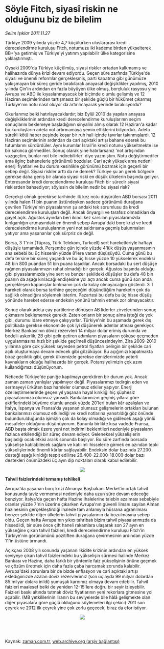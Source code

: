 # Söyle Fitch, siyasî riskin ne olduğunu biz de bilelim

*Selim Işıklar 2011.11.27*

<td class="columnist-detail">
<p>Türkiye 2009 yılında yüzde 4,7 küçülürken uluslararası kredi derecelendirme kuruluşu Fitch, notumuzu iki kademe birden yükselterek BB+'ya getirmiş ve Türkiye'yi yatırım yapılabilir ülke kategorisine yaklaştırmıştı.</p>
<p>
<div id="haberMetinDiv">
<p>Oysaki 2009'da Türkiye küçülmüş, siyasi riskler ortadan kalkmamış ve halihazırda dünya krizi devam ediyordu. Geçen süre zarfında Türkiye'de siyasi ve önemli reformlar gerçekleşmiş, parti kapatma gibi günümüze yakışmayan bir süreç geride bırakılarak anayasal değişiklikler yapılmış, 2010 yılında Çin'in ardından en fazla büyüyen ülke olmuş, borçluluk rasyosu yine Avrupa ve ABD ile kıyaslanmayacak bir biçimde olumlu gelişmiş ve 12 Haziran seçimlerinden tartışmasız bir şekilde güçlü bir hükümet çıkarmış Türkiye'nin notu nasıl oluyor da artırılmayarak yerinde bırakılıyordu?
<p> Okurlarımız belki hatırlayacaklardır; biz Eylül 2010'da yapılan anayasa değişikliklerinin ardından kredi derecelendirme kuruluşlarının seçim sonuçlarını beklemeye başladığının sinyalini almış olarak 12 Haziran'a kadar bu kuruluşların adeta not artırmamaya yemin ettiklerini biliyorduk. Adeta sürekli kötü haber peşinde koşar bir ruh hali içinde tavırlar takınmışlardı. 12 Haziran seçimlerinin ardından da cari açıktaki artışı bahane ederek bu tutumlarını sürdürdüler. Aynı kurumlar İsrail'in kredi notunu yükseltmekte ise bir sakınca görmediler. Sonuç olarak yine hatırlarsanız 'not artışından vazgeçtim, bunlar not bile indirebilirler' diye yazmıştım. Notu değiştirmediler ama ilginç bahanelerle görünümü bozdular. Cari açık yüksek ama nedeni enerji fiyatları ve bu durum kesinlikle görünümü bozmak için geçerli bir sebep değil. Siyasi riskler arttı da ne demek? Türkiye şu an gerek bölgede gerekse daha geniş bir alanda siyasi riski en düşük ülkelerin başında geliyor. Enteresandır kredi derecelendirme kuruluşu Fitch bir süredir siyasi risklerden bahsediyor; söylesin de bilelim nedir bu siyasi risk?
<p> Gerçekçi olmak gerekirse tarihinde ilk kez notu düşürülen ABD borsası 2011 yılında halen 11 bin puanın üstündeyken sadece görünümü durağana çevrilen Türkiye'nin piyasalarının şu andaki tek sorumlusu da kredi derecelendirme kuruluşları değil. Ancak önyargılı ve tarafsız olmadıkları da gayet açık. Ağustos ayından beri ikinci kez sarsılan piyasalarımızda kırılganlığın artmasındaki en önemli sebep Avrupa'daki borç krizi ve kredi derecelendirme kuruluşlarının yeni not saldırısına geçmiş bulunmaları yatıyor ama yaşananlar çok sürpriz de değil.
<p> Borsa, 3 T'nin (Tüpraş, Türk Telekom, Turkcell) sert hareketleriyle haftayı düşüşle tamamladı. Perşembe gün içinde yüzde 4'lük düşüş yaşanmasının ana sebebi bu üç hissenin yüzde 8'lere varan düşüşüydü. Cuma günü bu defa tersine bir süreç yaşandı ve bu üç hisse yüzde 10 yükselerek endeksi 48 bin 800 puandan 51 bin puana taşıdılar. Ancak borsadaki bu sert düşüşe rağmen piyasalarımızın rahat olmadığı bir gerçek. Ağustos başında olduğu gibi piyasalarımızda yine sert ve benzer şekildeki düşüşler bu defa 48 bin puanın da aşağı kırılacağı endişesine yol açtı ancak cuma günü son anda gerçekleşen kapanışlar kırılmanın çok da kolay olmayacağını gösterdi. 3 T hareketi olarak borsa tarihine geçeceğini düşündüğüm hareketin çok da sağlıklı olmadığını söylemek isterim. Pazartesi bu defa bu üç hisse düşüş yönünde hareket ederse endeksin yönünü tahmin etmek zor olmayacaktır.
<p> Sonuç olarak adeta çay partilerine dönüşen AB liderler zirvelerinden sonuç çıkmasını beklememek gerekir. Zaten onların bir sonuç alma isteği de yok gibi, durumu idare etmeye çalışıyorlar. Türkiye'nin bu aşamada gerek dış politikada gerekse ekonomide çok iyi düşünerek adımlar atması gerekiyor. Merkez Bankası'nın döviz rezervleri 14 milyar dolar erimiş durumda ve bedelli askerlik, 2B gibi gelir getiren adımların piyasaların çöküşe geçmeden uygulanmasına hızlı bir şekilde geçilmeli düşüncesindeyim. Zira 2009-2010 yıllarına göre çok yüksek seyreden petrol fiyatları belirgin bir şekilde cari açık oluşturmaya devam edecek gibi gözüküyor. Bu açığımızı kapatmakta biraz geciktik gibi, gerek ülkemizde gerekse denizlerimizde yeterli kaynakların olduğu halihazırda bir gerçek. Potansiyelimizin çok azını kullandığımızı düşünüyorum. 
<p> Neticede Türkiye'de paniğe kapılmayı gerektiren bir durum yok. Ancak zaman zaman yanlışlar yapılmıyor değil. Piyasalarımızı tedirgin eden ve sermayeyi ürküten bazı hamleler olumsuz etkiler yapıyor. Enerji özelleştirmelerinde geçen yıl yaşanan hayal kırıklığı hiç şüphesiz piyasalarımıza olumsuz yansıdı. Bankalarımızın geçmiş yıllara göre aktiflerindeki büyüme olumlu ancak yüzde 20'leri bulan kâr azalışları ve İtalya, İspanya ve Fransa'da yaşanan olumsuz gelişmelerin ortakları bulunan bankalarımızı olumsuz etkilediği ve kredi notlarına yansıtıldığı göz önünde bulundurulduğunda işimizin çok da kolay olmadığı ve gidilecek aşağı yönlü mesafeler olduğunu düşünüyorum. Bununla birlikte kısa vadede Fransa, ABD başta olmak üzere yeni not indirimi beklentileri nedeniyle piyasaların fazlaca etkilendiği bir süreç devam ediyor. Geleneksel yükselişlerin başladığı ocak etkisi aralık sonunda başlıyor. Bu süre zarfında borsada yükselişe katılabilecek sağlam ve katılımlı hisselerle girmek en azından tepki yükselişlerinde önemli kârlar sağlayabilir. Endeksin dolar bazında 27.200 desteği aşağı kırıldığı tespit edilirse 26.400-22.000-18.000 dolar bazı destekleri önümüzdeki üç ayın dip noktaları olarak kabul edilebilir. 
<p>
<p>
<p><p align="center"><img border="0" src="http://web.archive.org/web/20120412185246im_/http://medya.zaman.com.tr/2011/11/27/imkb.jpg"/>
<p><b>Tahvil faizlerindeki tırmanış tehlikeli </b>
<p>Avrupa'da yaşanan borç krizi Almanya Başbakanı Merkel'in ortak tahvil konusunda taviz vermemesi nedeniyle daha uzun süre devam edeceğe benziyor. İtalya'da geçen hafta Hazine ihalelerine talebin azalması sebebiyle oranlar yüzde 7'nin üzerine çıkarken Avrupa'nın güvenli limanı sayılan Alman hazinesinin gerçekleştirdiği ihalede tam anlamıyla hüsrana uğranılması benzer şekilde diğer ülkelerin tahvil piyasalarının da bozulmasına sebep oldu. Geçen hafta Avrupa'nın yıkıcı tahribatı bizim tahvil piyasalarımızda da hissedildi, bir süre önce çift haneli rakamlara ulaşarak son 27 ayın en yükseğine çıkan tahvil faizleri, kredi derecelendirme kuruluşu Fitch'in Türkiye'nin görünümünü pozitiften durağana çevirmesinin ardından yüzde 11'in üstüne tırmandı.
<p> Açıkçası 2008 yılı sonunda yaşanan likidite krizinin ardından en yüksek seviyeye çıkan tahvil faizlerindeki bu yükselişin sürmesi halinde Merkez Bankası ve Hazine, daha farklı bir yöntemle faiz yükselişinin önüne geçmek ve çözüm üretmek için daha fazla çaba harcamak zorunda kalabilir. Avrupa'daki sorunlara bir de bizde enflasyon ve cari açıktaki artışı eklediğimizde azalan döviz rezervlerimiz (son üç ayda 99 milyar dolardan 85 milyar dolara inildi) yumuşak karnımız olmaya devam edebilir. Tahvil faizleri maalesef belki de yeniden 12-15'lere doğru bir seyir izleyebilir. Faizleri baskı altında tutmak döviz fiyatlarının yeni rekorlara gitmesine yol açabilir. (MB yetkililerinin liranın bu seviyelerde bile hâlâ gelişmekte olan diğer piyasalara göre güçlü olduğunu söylemeleri ilgi çekici) 2011 son çeyrek ve 2012 ilk çeyrek yine çok zorlu geçecek, biraz da efor istiyor.
<p>
<p><p align="center"><img border="0" src="http://web.archive.org/web/20120412185246im_/http://medya.zaman.com.tr/2011/11/27/faiz.jpg"/>
</p></p></p></p></p></p></p></p></p></p></p></p></p></p></p></p></div>
</p>


<p><br>
		 </br></p></td>

Kaynak: [zaman.com.tr](http://zaman.com.tr/yazar.do?yazino=1206913), [web.archive.org (arşiv bağlantısı)](http://web.archive.org/web/20120412185246/http://www.zaman.com.tr/yazar.do?yazino=1206913)
